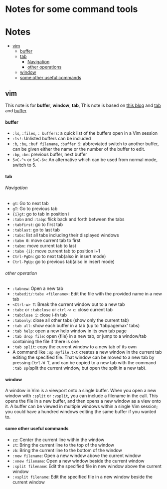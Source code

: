 # Notes for some command tools
# Notes
* [vim](#vim)
  * [buffer](#buffer)
  * [tab](#tab)
    * [Navigation](#Navigation)
    * [other operations](#other-operation)
  * [window](#window)
  * [some other useful commands](#some-other-useful-commands)
  
## vim
This note is for **buffer**, **window**, **tab**, This note is based on [this blog](https://sanctum.geek.nz/arabesque/buffers-windows-tabs/) and [tab](http://vim.wikia.com/wiki/Using_tab_pages) and [buffer](http://vim.wikia.com/wiki/Easier_buffer_switching)

#### buffer
* `:ls`, `:files`, `: buffers`: a quick list of the buffers open in a Vim session
* `:ls!`: Unlisted buffers can be included
* `:b`, `:bu`, `:buf filename`, `:buffer 5`: abbreviated switch to another buffer, can be given either the name or the number of the buffer to edit. 
* `:bp`, `:bn`: previous buffer, next buffer
* `5<C-^>` or `5<C-6>`: An alternative which can be used from normal mode, switch to 5.
#### tab
###### Navigation
* `gt`: Go to next tab
* `gT`: Go to previous tab
* `{i}gt`: go to tab in position i
* `:tabn` and `:tabp`: flick back and forth between the tabs
* `:tabfirst`: go to first tab
* `:tablast`: go to last tab
* `:tabs`: list all tabs including their displayed windows
* `:tabm 0`: move current tab to first
* `:tabm:` move current tab to last
* `:tabm {i}`: move current tab to position i+1
* `Ctrl-PgDn`: go to next tab(also in insert mode)
* `Ctrl-PgUp`: go to previous tab(also in insert mode)
###### other operation
* `:tabnew`: Open a new tab
* `:tabedit/:tabe <filename>`: Edit the file with the provided name in a new tab
* `<Ctrl-w> T`: Break the current window out to a new tab
* `:tabc` or `:tabclose` or `ctrl-w c`: close current tab
* `:tabclose i`: close i-th tab
* `:tabonly`: close all other tabs (show only the current tab)
* `:tab all`: show each buffer in a tab (up to 'tabpagemax' tabs)
* `:tab help`: open a new help window in its own tab page
* `:tab drop file`: open {file} in a new tab, or jump to a window/tab containing the file if there is one
* `:tab split`: copy the current window to a new tab of its own
* A command like `:sp myfile.txt` creates a new window in the current tab editing the specified file. That window can be moved to a new tab by pressing `Ctrl-W T`, and can be copied to a new tab with the command `:tab sp`(split the current window, but open the split in a new tab). 
#### window
A window in Vim is a viewport onto a single buffer. When you open a new window with `:split` or `:vsplit`, you can include a filename in the call. This opens the file in a new buffer, and then opens a new window as a view onto it. A buffer can be viewed in multiple windows within a single Vim session; you could have a hundred windows editing the same buffer if you wanted to.

#### some other useful commands
* `zz`: Center the current line within the window
* `zt`: Bring the current line to the top of the window
* `zb`: Bring the current line to the bottom of the window
* `:new filename`: Open a new window above the current window
* `:vnew filename`: Open a new window beside the current window
* `:split filename`: Edit the specified file in new window above the current window
* `:vsplit filename`: Edit the specified file in a new window beside the current window
